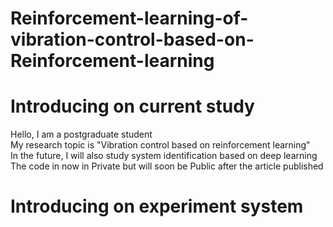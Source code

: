 # Reinforcement-learning-of-vibration-control-based-on-Reinforcement-learning
# Introducing on current study
Hello, I am a postgraduate student  
My research topic is "Vibration control based on reinforcement learning"  
In the future, I will also study system identification based on deep learning  
The code in now in Private but will soon be Public after the article published
# Introducing on experiment system
